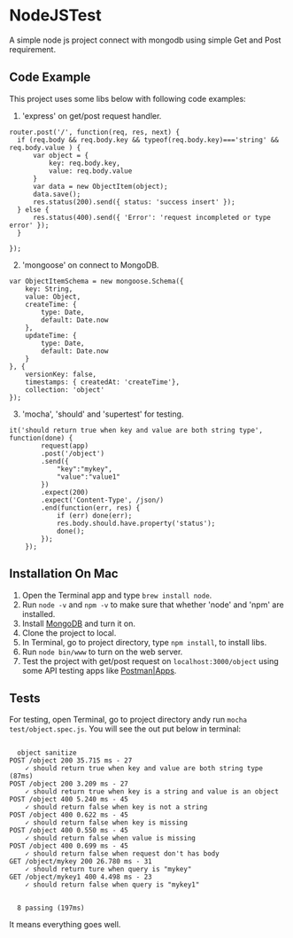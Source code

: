 # NodeJSTest

A simple node js project connect with mongodb using simple Get and Post requirement. 

## Code Example

This project uses some libs below with following code examples:

1. 'express' on get/post request handler.
  ```
router.post('/', function(req, res, next) {
	if (req.body && req.body.key && typeof(req.body.key)==='string' && req.body.value ) {
		var object = {
			key: req.body.key,
			value: req.body.value
		}
		var data = new ObjectItem(object);
		data.save();
		res.status(200).send({ status: 'success insert' });
	} else {
		res.status(400).send({ 'Error': 'request incompleted or type error' });
	}

});
```
2. 'mongoose' on connect to MongoDB.
```
var ObjectItemSchema = new mongoose.Schema({
    key: String,
    value: Object,
    createTime: {
        type: Date,
        default: Date.now
    },
    updateTime: {
        type: Date,
        default: Date.now
    }
}, {
    versionKey: false,
    timestamps: { createdAt: 'createTime'},
    collection: 'object'
});
```
3. 'mocha', 'should' and 'supertest' for testing.
```
it('should return true when key and value are both string type', function(done) {
		request(app)
      	.post('/object')
      	.send({
      		"key":"mykey",
      		"value":"value1"
      	})
      	.expect(200)
      	.expect('Content-Type', /json/)
      	.end(function(err, res) {
       		if (err) done(err);
        	res.body.should.have.property('status');
        	done();
      	});
	});
```

## Installation On Mac

1. Open the Terminal app and type ```brew install node```.
2. Run ```node -v``` and ```npm -v``` to make sure that whether 'node' and 'npm' are installed.
3. Install [MongoDB](https://treehouse.github.io/installation-guides/mac/mongo-mac.html) and turn it on.
4. Clone the project to local.
5. In Terminal, go to project directory, type ```npm install```, to install libs.
6. Run ```node bin/www``` to turn on the web server.
7. Test the project with get/post request on ```localhost:3000/object``` using some API testing apps like [Postman|Apps](https://www.getpostman.com/apps).

## Tests

For testing, open Terminal, go to project directory andy run ```mocha test/object.spec.js```. You will see the out put below in terminal: 
```

  object sanitize
POST /object 200 35.715 ms - 27
    ✓ should return true when key and value are both string type (87ms)
POST /object 200 3.209 ms - 27
    ✓ should return true when key is a string and value is an object
POST /object 400 5.240 ms - 45
    ✓ should return false when key is not a string
POST /object 400 0.622 ms - 45
    ✓ should return false when key is missing
POST /object 400 0.550 ms - 45
    ✓ should return false when value is missing
POST /object 400 0.699 ms - 45
    ✓ should return false when request don't has body
GET /object/mykey 200 26.780 ms - 31
    ✓ should return ture when query is "mykey"
GET /object/mykey1 400 4.498 ms - 23
    ✓ should return false when query is "mykey1"


  8 passing (197ms)
```
It means everything goes well.
